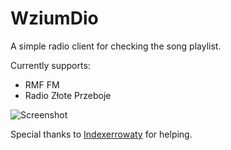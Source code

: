 # WziumDio

A simple radio client for checking the song playlist.

Currently supports:
- RMF FM
- Radio Złote Przeboje

![Screenshot](https://i.imgur.com/hIfb348.png)

Special thanks to [Indexerrowaty](https://github.com/Indexerrowaty) for helping.
